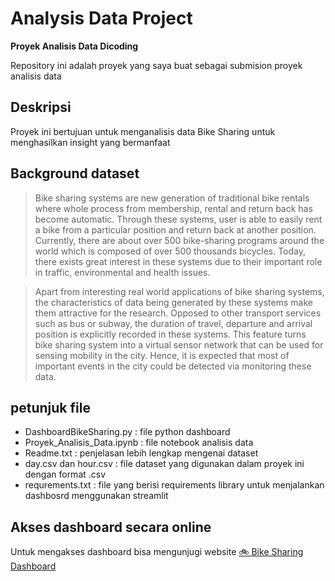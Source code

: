 # Analysis Data Project 
**Proyek Analisis Data Dicoding**

Repository ini adalah proyek yang saya buat sebagai submision proyek analisis data

## Deskripsi
Proyek ini bertujuan untuk menganalisis data Bike Sharing untuk menghasilkan insight yang bermanfaat

## Background dataset
> Bike sharing systems are new generation of traditional bike rentals where whole process from membership, rental and return 
back has become automatic. Through these systems, user is able to easily rent a bike from a particular position and return 
back at another position. Currently, there are about over 500 bike-sharing programs around the world which is composed of 
over 500 thousands bicycles. Today, there exists great interest in these systems due to their important role in traffic, 
environmental and health issues. 

> Apart from interesting real world applications of bike sharing systems, the characteristics of data being generated by
these systems make them attractive for the research. Opposed to other transport services such as bus or subway, the duration
of travel, departure and arrival position is explicitly recorded in these systems. This feature turns bike sharing system into
a virtual sensor network that can be used for sensing mobility in the city. Hence, it is expected that most of important
events in the city could be detected via monitoring these data.

## petunjuk file
- DashboardBikeSharing.py : file python dashboard
- Proyek_Analisis_Data.ipynb : file notebook analisis data
- Readme.txt : penjelasan lebih lengkap mengenai dataset
- day.csv dan hour.csv : file dataset yang digunakan dalam proyek ini dengan format .csv
- requrements.txt : file yang berisi requirements library untuk menjalankan dashbosrd menggunakan streamlit

## Akses dashboard secara online
Untuk mengakses dashboard bisa mengunjugi website [🚲 Bike Sharing Dashboard](https://bike-sharing-analysis-abror.streamlit.app/)

